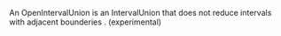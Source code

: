 An OpenIntervalUnion is an IntervalUnion that does not reduce intervals with adjacent bounderies . (experimental)